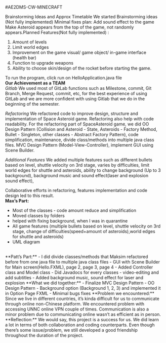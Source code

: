 #AE2DMS-CW-MINECRAFT

Brainstorming Ideas and Approx Timetable 
We started Brainstorming ideas (Not fully implemented)
Minimal fixes plan:
Add sound effect to the game
Make Asteroid appears from the top of the game, not randomly appears.Planned Features(Not fully implemented) :
1. Amount of levels 
2. Limit world edges
3. Improvement on the game visual/ game object/ in-game interface (health bar) 
4. Function to upgrade weapons
5. Ability to choose skin/design of the rocket before starting the game.

To run the program, click run on HelloApplication.java file 
<br/>
**Our Achievement as a TEAM**
<br/>
_Gitlab_
We used most of GitLab functions such as Milestone, commit, Git Branch, Merge Request, commit, etc, for the best experience of using GitLab and we are more confident with using Gitlab that we do in the beginning of the semester. 

_Refactoring_
We refactored code to improve design, structure and implementation of Space Asteroid game. Refactoring also help with code readability. For the refactoring part of SpaceAsteroid game, we did OO Design Pattern (Collision and Asteroid - State, Asteroids - Factory Method, Bullet - Singleton, other classes - Abstract Factory Pattern), code simplification, maintenance, divide class/methods into multiple java class files. MVC Design Pattern (Model-View-Controller), implement GUI using Scene Builder. 

_Additional Features_
We added multiple features such as different bullets based on level, shuttle velocity on 3rd stage, varies by difficulties, limit world edges for shuttle and asteroids, ability to change background (Up to 3 background), background music and sound effect(laser and explosion sound effect),

Collaborative efforts in refactoring, features implementation and code design led to this result. 
<br/>
**Max’s Part:**
- Most of the classes - code amount reduce and simplification 
- Moved classes by folders 
- helped with fixing background, when I was in quarantine 
- All game features (multiple bullets based on level, shuttle velocity on 3rd stage, change of difficulties(speed+amount of asteroids),world edges for shuttle and asteroids) 
- UML diagram
<br/>
**Patt’s Part:**
- I did divide classes/methods that Maksim refactored before from one java file to multiple java class files 
- GUI with Scene Builder for Main screen(Hello.FXML), page 2, page 3, page 4 
- Added Controller class and Model class 
- Did Javadocs for every classes 
- video-editing and add subtitles 
- Added background music, sound effect for laser and explosion 
**What we did together:**
- Finalize MVC Design Pattern
- OO Design Pattern 
- Background option (Background 1, 2, 3) and implemented it in Option Page FXML 
- Minimal bugs fixes 
**Problem we encountered:**
Since we live in different countries, it’s kinda difficult for us to communicate through online non-Chinese platform. We encountered problem with accessing UNNC online VPN couple of times. Communication is also a minor problem due to communicating online wasn’t as efficient as in person. 
**Reflection:**
We would say, this project is a success for us. We did learn a lot in terms of both collaboration and coding counterparts. Even though there’s some issue/problem, we still developed a good friendship throughout the duration of the project.
